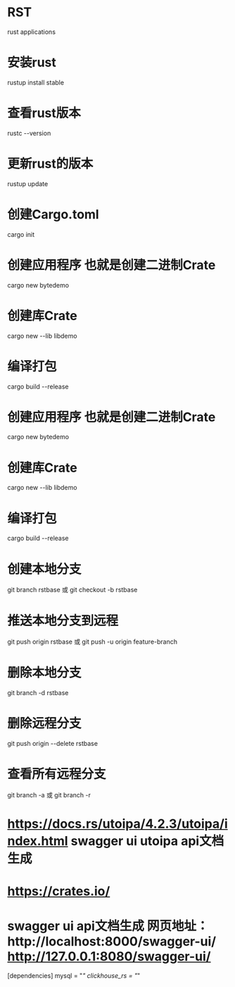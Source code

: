 # RST
rust applications

# 安装rust
rustup install stable

# 查看rust版本
rustc --version

# 更新rust的版本
rustup update

# 创建Cargo.toml
cargo init

# 创建应用程序 也就是创建二进制Crate
cargo new bytedemo

# 创建库Crate
cargo new --lib libdemo

# 编译打包
cargo build --release

# 创建应用程序 也就是创建二进制Crate
cargo new bytedemo

# 创建库Crate
cargo new --lib libdemo

# 编译打包
cargo build --release

# 创建本地分支
git branch rstbase 或 git checkout -b rstbase

# 推送本地分支到远程
git push origin rstbase 或 git push -u origin feature-branch

# 删除本地分支
git branch -d rstbase 

# 删除远程分支
git push origin --delete rstbase

# 查看所有远程分支
git branch -a 或 git branch -r

# https://docs.rs/utoipa/4.2.3/utoipa/index.html swagger ui utoipa api文档生成
# https://crates.io/

# swagger ui api文档生成 网页地址：http://localhost:8000/swagger-ui/  http://127.0.0.1:8080/swagger-ui/

[dependencies]
mysql = "*"
clickhouse_rs = "*"

